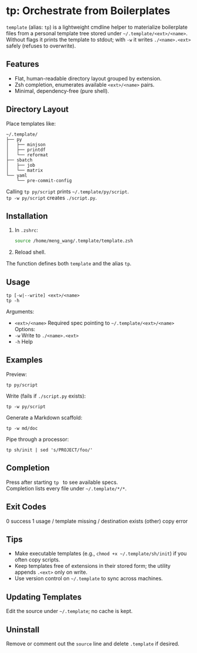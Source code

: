 # tp: Orchestrate from Boilerplates

`template` (alias: `tp`) is a lightweight cmdline helper to materialize boilerplate files from a personal template tree stored under `~/.template/<ext>/<name>`.  
Without flags it prints the template to stdout; with `-w` it writes `./<name>.<ext>` safely (refuses to overwrite).

## Features
- Flat, human-readable directory layout grouped by extension.
- Zsh completion, enumerates available `<ext>/<name>` pairs.
- Minimal, dependency-free (pure shell).

## Directory Layout
Place templates like:
```
~/.template/
├── py
│   ├── minjson
│   ├── printdf
│   └── reformat
├── sbatch
│   ├── job
│   └── matrix
└── yaml
    └── pre-commit-config
```
Calling `tp py/script` prints `~/.template/py/script`.  
`tp -w py/script` creates `./script.py`.

## Installation
1. In `.zshrc`:
   ```zsh
   source /home/meng_wang/.template/template.zsh
   ```
2. Reload shell.

The function defines both `template` and the alias `tp`.

## Usage
```
tp [-w|--write] <ext>/<name>
tp -h
```
Arguments:
- `<ext>/<name>`  Required spec pointing to `~/.template/<ext>/<name>`
Options:
- `-w` Write to `./<name>.<ext>`
- `-h` Help

## Examples
Preview:
```
tp py/script
```
Write (fails if `./script.py` exists):
```
tp -w py/script
```
Generate a Markdown scaffold:
```
tp -w md/doc
```
Pipe through a processor:
```
tp sh/init | sed 's/PROJECT/foo/'
```

## Completion
Press <Tab> after starting `tp ` to see available specs.  
Completion lists every file under `~/.template/*/*`.

## Exit Codes
0 success
1 usage / template missing / destination exists
(other) copy error

## Tips
- Make executable templates (e.g., `chmod +x ~/.template/sh/init`) if you often copy scripts.
- Keep templates free of extensions in their stored form; the utility appends `.<ext>` only on write.
- Use version control on `~/.template` to sync across machines.

## Updating Templates
Edit the source under `~/.template`; no cache is kept.

## Uninstall
Remove or comment out the `source` line and delete `.template` if desired.
